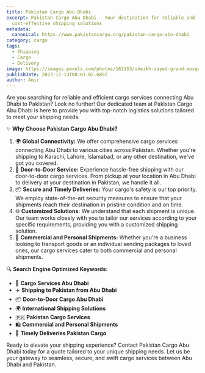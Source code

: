 ```yaml
---
title: Pakistan Cargo Abu Dhabi
excerpt: Pakistan Cargo Abu Dhabi – Your destination for reliable and
  cost-effective shipping solutions
metadata:
  canonical: https://www.pakistancargo.org/pakistan-cargo-abu-dhabi
category: cargo
tags:
  - Shipping
  - Cargo
  - Delivery
image: https://images.pexels.com/photos/161153/sheikh-zayed-grand-mosque-white-mosque-abu-dhabi-161153.jpeg?auto=compress&cs=tinysrgb&w=1260&h=750&dpr=1
publishDate: 2023-12-13T08:01:02.689Z
author: Amir
---
```


Are you searching for reliable and efficient cargo services connecting Abu Dhabi to Pakistan? Look no further! Our dedicated team at Pakistan Cargo Abu Dhabi is here to provide you with top-notch logistics solutions tailored to meet your shipping needs.

✨ **Why Choose Pakistan Cargo Abu Dhabi?**

1. 🌍 **Global Connectivity:** We offer comprehensive cargo services connecting Abu Dhabi to various cities across Pakistan. Whether you're shipping to Karachi, Lahore, Islamabad, or any other destination, we've got you covered.
2. 🚚 **Door-to-Door Service:** Experience hassle-free shipping with our door-to-door cargo services. From pickup at your location in Abu Dhabi to delivery at your destination in Pakistan, we handle it all.
3. 📦 **Secure and Timely Deliveries:** Your cargo's safety is our top priority. We employ state-of-the-art security measures to ensure that your shipments reach their destination in pristine condition and on time.
4. 🌐 **Customized Solutions:** We understand that each shipment is unique. Our team works closely with you to tailor our services according to your specific requirements, providing you with a customized shipping solution.
5. 💼 **Commercial and Personal Shipments:** Whether you're a business looking to transport goods or an individual sending packages to loved ones, our cargo services cater to both commercial and personal shipments.

🔍 **Search Engine Optimized Keywords:**

- 🚛 **Cargo Services Abu Dhabi**
- ✈️ **Shipping to Pakistan from Abu Dhabi**
- 📦 **Door-to-Door Cargo Abu Dhabi**
- 🌍 **International Shipping Solutions**
- 🇵🇰 **Pakistan Cargo Services**
- 🛍️ **Commercial and Personal Shipments**
- 📅 **Timely Deliveries Pakistan Cargo**

Ready to elevate your shipping experience? Contact Pakistan Cargo Abu Dhabi today for a quote tailored to your unique shipping needs. Let us be your gateway to seamless, secure, and swift cargo services between Abu Dhabi and Pakistan.
